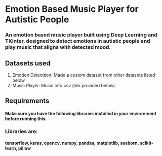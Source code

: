 <h1>Emotion Based Music Player for Autistic People</h1>
<h3>An emotion based music player built using Deep Learning and TKinter, designed to detect emotions in autistic people and play music that aligns with detected mood.</h3>
<h2>Datasets used</h2>
<ol>
  <li>Emotion Detecttion: Made a custom dataset from other datasets listed below</li>
  <li>Music Player: Music Info.csv (link provided below)</li>
</ol>
<h2>Requirements</h2>
<h4>Make sure you have the following libraries installed in your environment before running this.</h4>
<h3>Libraries are:</h3>
<h4>tensorflow, keras, opencv, numpy, pandas, matplotlib, seaborn, scikit-learn, pillow</h4>
